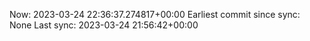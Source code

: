 Now: 2023-03-24 22:36:37.274817+00:00 Earliest commit since sync: None Last sync: 2023-03-24 21:56:42+00:00
